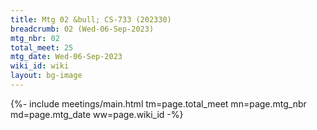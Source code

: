 ```yaml
---
title: Mtg 02 &bull; CS-733 (202330)
breadcrumb: 02 (Wed-06-Sep-2023)
mtg_nbr: 02
total_meet: 25
mtg_date: Wed-06-Sep-2023
wiki_id: wiki
layout: bg-image
---
```


{%- include meetings/main.html
    tm=page.total_meet
    mn=page.mtg_nbr
    md=page.mtg_date
    ww=page.wiki_id
-%}
